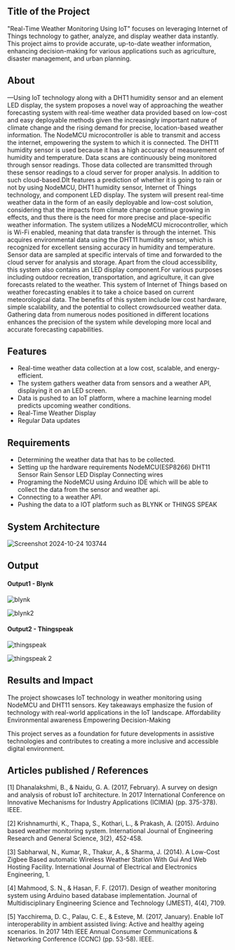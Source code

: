 ## Title of the Project
"Real-Time Weather Monitoring Using IoT" focuses on leveraging Internet of Things technology to gather, analyze, and display weather data instantly. This project aims to provide accurate, up-to-date weather information, enhancing decision-making for various applications such as agriculture, disaster management, and urban planning.

## About
<!--Detailed Description about the project-->
—Using IoT technology along with a DHT1 humidity
 sensor and an element LED display, the system proposes a
 novel way of approaching the weather forecasting system with
 real-time weather data provided based on low-cost and easy
 deployable methods given the increasingly important nature of
 climate change and the rising demand for precise, location-based
 weather information. The NodeMCU microcontroller is able to
 transmit and access the internet, empowering the system to which
 it is connected. The DHT11 humidity sensor is used because it has
 a high accuracy of measurement of humidity and temperature.
 Data scans are continuously being monitored through sensor
 readings. Those data collected are transmitted through these
 sensor readings to a cloud server for proper analysis. In addition
 to such cloud-based.DIt features a prediction of whether it is
 going to rain or not by using NodeMCU, DHT1 humidity sensor,
 Internet of Things technology, and component LED display. The
 system will present real-time weather data in the form of an easily
 deployable and low-cost solution, considering that the impacts
 from climate change continue growing in effects, and thus there is
 the need for more precise and place-specific weather information.
 The system utilizes a NodeMCU microcontroller, which is Wi-Fi
 enabled, meaning that data transfer is through the internet. This
 acquires environmental data using the DHT11 humidity sensor,
 which is recognized for excellent sensing accuracy in humidity
 and temperature. Sensor data are sampled at specific intervals of
 time and forwarded to the cloud server for analysis and storage.
 Apart from the cloud accessibility, this system also contains an
 LED display component.For various purposes including outdoor
 recreation, transportation, and agriculture, it can give forecasts
 related to the weather. This system of Internet of Things based on
 weather forecasting enables it to take a choice based on current
 meteorological data. The benefits of this system include low
cost hardware, simple scalability, and the potential to collect
 crowdsourced weather data. Gathering data from numerous
 nodes positioned in different locations enhances the precision of
 the system while developing more local and accurate forecasting
 capabilities.
## Features
<!--List the features of the project as shown below-->
- Real-time weather data collection at a low cost, scalable, and energy-efficient.
- The system gathers weather data from sensors and a weather API, displaying it on an LED screen.
- Data is pushed to an IoT platform, where a machine learning model predicts upcoming weather conditions.
- Real-Time Weather Display
- Regular Data updates

## Requirements
<!--List the requirements of the project as shown below-->
* Determining the weather data that has to be collected.
* Setting up the hardware requirements 
  NodeMCU(ESP8266)
  DHT11 Sensor
  Rain Sensor
  LED Display
Connecting wires
* Programing the NodeMCU using Arduino IDE which will be able to collect the data from the sensor and weather api.
* Connecting to a weather API.
*  Pushing the data to a IOT platform such as BLYNK or THINGS SPEAK
 

## System Architecture
<!--Embed the system architecture diagram as shown below-->

![Screenshot 2024-10-24 103744](https://github.com/user-attachments/assets/49d88de9-be78-4f6f-95d5-1528d0343d77)



## Output

<!--Embed the Output picture at respective places as shown below as shown below-->
#### Output1 - Blynk

![blynk](https://github.com/user-attachments/assets/06380036-8eaa-4fd1-b24c-f18473397aa7)

![blynk2](https://github.com/user-attachments/assets/80f0448b-866c-48c2-a46f-04edfb42154d)

#### Output2 - Thingspeak

![thingspeak](https://github.com/user-attachments/assets/67dfaf23-0b4b-419a-a601-28d7e3a7fb43)

![thingspeak 2](https://github.com/user-attachments/assets/6364b8d3-979a-4867-a554-c1c914f10083)




## Results and Impact
<!--Give the results and impact as shown below-->

The project showcases IoT technology in weather monitoring using NodeMCU and DHT11 sensors.
Key takeaways emphasize the fusion of technology with real-world applications in the IoT landscape.
Affordability
Environmental awareness
Empowering Decision-Making

This project serves as a foundation for future developments in assistive technologies and contributes to creating a more inclusive and accessible digital environment.

## Articles published / References
[1]        Dhanalakshmi, B., & Naidu, G. A. (2017, February). A survey on design and analysis of robust IoT architecture. In 2017 International Conference on Innovative Mechanisms for Industry Applications (ICIMIA) (pp. 375-378). IEEE.

 [2]    Krishnamurthi, K., Thapa, S., Kothari, L., & Prakash, A. (2015). Arduino based weather monitoring system. International Journal of Engineering Research and General Science, 3(2), 452-458.

 [3]      Sabharwal, N., Kumar, R., Thakur, A., & Sharma, J. (2014). A Low-Cost Zigbee Based automatic Wireless Weather Station With Gui And Web Hosting Facility. International Journal of Electrical and Electronics Engineering, 1. 

[4]      Mahmood, S. N., & Hasan, F. F. (2017). Design of weather monitoring system using Arduino based database implementation. Journal of Multidisciplinary Engineering Science and Technology (JMEST), 4(4), 7109.

 [5]     Yacchirema, D. C., Palau, C. E., & Esteve, M. (2017, January). Enable IoT interoperability in ambient assisted living: Active and healthy ageing scenarios. In 2017 14th IEEE Annual Consumer Communications & Networking Conference (CCNC) (pp. 53-58). IEEE.



